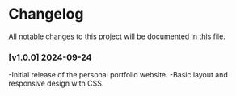 # Changelog

All notable changes to this project will be documented in this file.

### [v1.0.0] 2024-09-24

-Initial release of the personal portfolio website. 
-Basic layout and responsive design with CSS.
